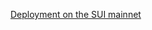 [Deployment on the SUI mainnet](https://suiscan.xyz/mainnet/object/0x44c01cd7216a99ad4d40580a4221d0bad8066d17ce7a859506a40f69e7a7fea5/contracts)
